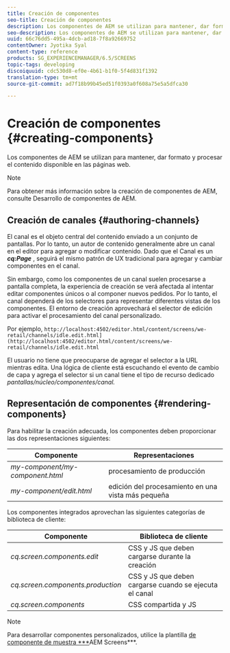 ```yaml
---
title: Creación de componentes
seo-title: Creación de componentes
description: Los componentes de AEM se utilizan para mantener, dar formato y procesar el contenido disponible en las páginas web. Siga esta página para obtener información sobre la creación de canales y la representación de componentes.
seo-description: Los componentes de AEM se utilizan para mantener, dar formato y procesar el contenido disponible en las páginas web. Siga esta página para obtener información sobre la creación de canales y la representación de componentes.
uuid: 66c76dd5-495a-4dcb-ad18-7f8a92669752
contentOwner: Jyotika Syal
content-type: reference
products: SG_EXPERIENCEMANAGER/6.5/SCREENS
topic-tags: developing
discoiquuid: cdc530d8-ef0e-4b61-b1f0-5f4d831f1392
translation-type: tm+mt
source-git-commit: ad7f18b99b45ed51f0393a0f608a75e5a5dfca30

---
```



# Creación de componentes {#creating-components}

Los componentes de AEM se utilizan para mantener, dar formato y procesar el contenido disponible en las páginas web.

>[!NOTE]
>
>Para obtener más información sobre la creación de componentes de AEM, consulte Desarrollo de componentes de AEM.

## Creación de canales {#authoring-channels}

El canal es el objeto central del contenido enviado a un conjunto de pantallas. Por lo tanto, un autor de contenido generalmente abre un canal en el editor para agregar o modificar contenido. Dado que el Canal es un ***cq:Page*** , seguirá el mismo patrón de UX tradicional para agregar y cambiar componentes en el canal.

Sin embargo, como los componentes de un canal suelen procesarse a pantalla completa, la experiencia de creación se verá afectada al intentar editar componentes únicos o al componer nuevos pedidos. Por lo tanto, el canal dependerá de los selectores para representar diferentes vistas de los componentes. El entorno de creación aprovechará el selector de edición para activar el procesamiento del canal personalizado.

Por ejemplo, `http://localhost:4502/editor.html/content/screens/we-retail/channels/idle.edit.html](http://localhost:4502/editor.html/content/screens/we-retail/channels/idle.edit.html`

El usuario no tiene que preocuparse de agregar el selector a la URL mientras edita. Una lógica de cliente está escuchando el evento de cambio de capa y agrega el selector si un canal tiene el tipo de recurso dedicado *pantallas/núcleo/componentes/canal.*

## Representación de componentes {#rendering-components}

Para habilitar la creación adecuada, los componentes deben proporcionar las dos representaciones siguientes:

| **Componente** | **Representaciones** |
|---|---|
| *my-component/my-component.html* | procesamiento de producción |
| *my-component/edit.html* | edición del procesamiento en una vista más pequeña |

Los componentes integrados aprovechan las siguientes categorías de biblioteca de cliente:

| **Componente** | **Biblioteca de cliente** |
|---|---|
| *cq.screen.components.edit* | CSS y JS que deben cargarse durante la creación |
| *cq.screen.components.production* | CSS y JS que deben cargarse cuando se ejecuta el canal |
| *cq.screen.components* | CSS compartida y JS |

>[!NOTE]
>
>Para desarrollar componentes personalizados, utilice la plantilla [de componente de muestra ***](https://github.com/Adobe-Marketing-Cloud/aem-screens-component-template)AEM Screens***.

